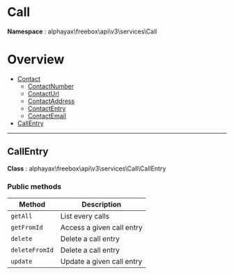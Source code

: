 
# Call

**Namespace**  : alphayax\freebox\api\v3\services\Call

# Overview

- [Contact](./Contact/__NAMESPACE__.md)
    - [ContactNumber](Contact/__NAMESPACE__.md#ContactNumber)
    - [ContactUrl](Contact/__NAMESPACE__.md#ContactUrl)
    - [ContactAddress](Contact/__NAMESPACE__.md#ContactAddress)
    - [ContactEntry](Contact/__NAMESPACE__.md#ContactEntry)
    - [ContactEmail](Contact/__NAMESPACE__.md#ContactEmail)
- [CallEntry](__NAMESPACE__.md#CallEntry)


---
<a name="CallEntry"></a>
## CallEntry

**Class**  : alphayax\freebox\api\v3\services\Call\CallEntry

### Public methods

| Method | Description |
|---|---|
| `getAll` | List every calls |
| `getFromId` | Access a given call entry |
| `delete` | Delete a call entry |
| `deleteFromId` | Delete a call entry |
| `update` | Update a given call entry |


